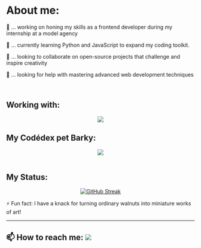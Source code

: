 <img src="">


<h1>About me:</h1>

🔭 ... working on honing my skills as a frontend developer during my internship at a model agency <br>

🌱 ... currently learning Python and JavaScript to expand my coding toolkit.

👯 ... looking to collaborate on open-source projects that challenge and inspire creativity <br>

🤔 ... looking for help with mastering advanced web development techniques <br>

<br>

## Working with:
<p align="center">
  <a href="https://skillicons.dev">
    <img src="https://skillicons.dev/icons?i=git,html,css,javascript,python,mysql,vscode" />
  </a>
</p>


## My Codédex pet Barky:
<div id="header" align="center">
  <img src="https://www.codedex.io/images/code-nights/evolved-neutral-dinosaur.gif">
</div>
<br>


## My Status:
<p align="center">
<a href="https://git.io/streak-stats" align="center">
  <img src="http://github-readme-streak-stats.herokuapp.com?user=BarkByteAdventure&theme=blue-green" alt="GitHub Streak" align="center" />
</a>
</p>


⚡ Fun fact: I have a knack for turning ordinary walnuts into miniature works of art!

<hr>


<h2>📫 How to reach me:
  <a href="https://www.instagram.com/barkbyteadventure/">
    <img src="https://skillicons.dev/icons?i=instagram" />
  </a>
</h2>
<br>
